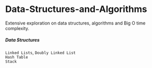 # Data-Structures-and-Algorithms
Extensive exploration on data structures, algorithms and Big O time complexity.

##### Data Structures
`Linked Lists`, `Doubly Linked List`  
`Hash Table`  
`Stack`

